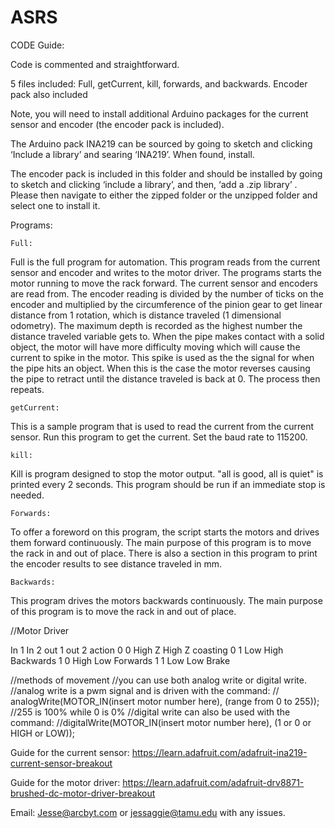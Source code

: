 # ASRS
CODE Guide:

Code is commented and straightforward. 


5 files included: Full, getCurrent, kill, forwards, and backwards.
Encoder pack also included

Note, you will need to install additional Arduino packages for the current sensor and encoder (the encoder pack is included). 

The Arduino pack INA219 can be sourced by going to sketch and clicking ‘Include a library’ and searing ‘INA219’. When found, install.

The encoder pack is included in this folder and should be installed by going to sketch and clicking ‘include a library’, and then, ‘add a .zip library’ . Please then navigate to either the zipped folder or the unzipped folder and select one to install it.  


Programs:

	Full:

Full is the full program for automation. This program reads from the current sensor and encoder and writes to the motor driver. The programs starts the motor running to move the rack forward. The current sensor and encoders are read from. The encoder reading is divided by the number of ticks on the encoder and multiplied by the circumference of the pinion gear to get linear distance from 1 rotation, which is distance traveled (1 dimensional odometry). The maximum depth is recorded as the highest number the distance traveled variable gets to. When the pipe makes contact with a solid object, the motor will have more difficulty moving which will cause the current to spike in the motor. This spike is used as the the signal for when the pipe hits an object. When this is the case the motor reverses causing the pipe to retract until the distance traveled is back at 0. The process then repeats. 


	getCurrent:

This is a sample program that is used to read the current from the current sensor.  Run this program to get the current. Set the baud rate to 115200.

	kill:

Kill is program designed to stop the motor output. "all is good, all is quiet" is printed every 2 seconds. This program should be run if an immediate stop is needed.

	Forwards:

To offer a foreword on this program, the script starts the motors and drives them forward continuously. The main purpose of this program is to move the rack in and out of place. There is also a section in this program to print the encoder results to see distance traveled in mm. 


	Backwards:

This program drives the motors backwards continuously. The main purpose of this program is to move the rack in and out of place. 


//Motor Driver

In 1
In 2
out 1
out 2
action
0
0
High Z
High Z
coasting
0
1
Low 
High
Backwards
1
0
High 
Low
Forwards
1
1
Low 
Low
Brake



  //methods of movement
  //you can use both analog write or digital write. 
  //analog write is a pwm signal and is driven with the command:
  // analogWrite(MOTOR_IN(insert motor number here), (range from 0 to 255));  
  //255 is 100% while 0 is 0%
  //digital write can also be used with the command:
  //digitalWrite(MOTOR_IN(insert motor number here), (1 or 0 or HIGH or LOW));



Guide for the current sensor:
https://learn.adafruit.com/adafruit-ina219-current-sensor-breakout

Guide for the motor driver:
https://learn.adafruit.com/adafruit-drv8871-brushed-dc-motor-driver-breakout


Email: Jesse@arcbyt.com or jessaggie@tamu.edu with any issues. 

